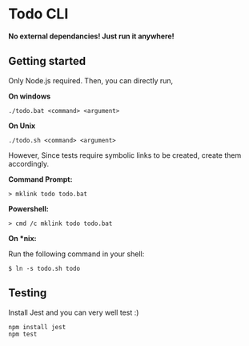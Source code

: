 # Todo CLI

**No external dependancies! Just run it anywhere!**

## Getting started

Only Node.js required. Then, you can directly run,

**On windows**

```
./todo.bat <command> <argument>
```

**On Unix**

```
./todo.sh <command> <argument>
```

However, Since tests require symbolic links to be created, create them accordingly.

**Command Prompt:**

```
> mklink todo todo.bat
```

**Powershell:**

```
> cmd /c mklink todo todo.bat
```

**On \*nix:**

Run the following command in your shell:

```
$ ln -s todo.sh todo
```

## Testing

Install Jest and you can very well test :)

```
npm install jest
npm test
```

